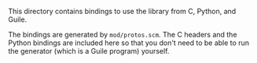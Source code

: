 
This directory contains bindings to use the library from C, Python, and Guile.

The bindings are generated by `mod/protos.scm`. The C headers and the Python bindings are included here so that you don't need to be able to run the generator (which is a Guile program) yourself.
